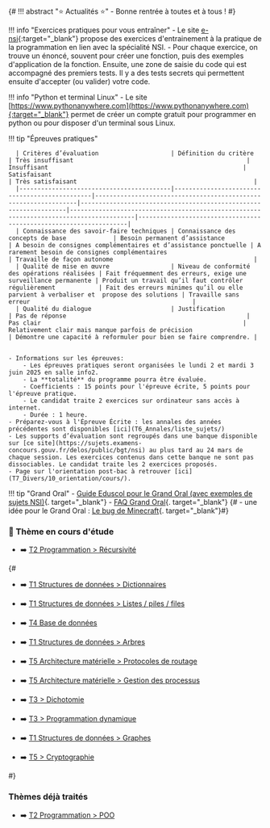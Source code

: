 
{#
!!! abstract ":star: Actualités :star:"
    - Bonne rentrée à toutes et à tous !
#}


!!! info "Exercices pratiques pour vous entraîner"
    - Le site [e-nsi](https://e-nsi.gitlab.io/pratique/tags/){:target="_blank"} propose des exercices d'entrainement à la pratique de la programmation en lien avec la spécialité NSI.
    - Pour chaque exercice, on trouve un énoncé, souvent pour créer une fonction, puis des exemples d'application de la fonction. Ensuite, une zone de saisie du code qui est accompagné des premiers tests. Il y a des tests secrets qui permettent ensuite d'accepter (ou valider) votre code.

!!! info "Python et terminal Linux"
    - Le site [https://www.pythonanywhere.com](https://www.pythonanywhere.com){:target="_blank"} permet de créer un compte gratuit pour programmer en python ou pour disposer d'un terminal sous Linux.


!!! tip "Épreuves pratiques"


      | Critères d’évaluation                    | Définition du critère                         | Très insuffisant                                                | Insuffisant                                                      | Satisfaisant                                                                           | Très satisfaisant                                                 |
      |------------------------------------------|-----------------------------------------------|-----------------------------------------------------------------|------------------------------------------------------------------|----------------------------------------------------------------------------------------|-------------------------------------------------------------------|
      | Connaissance des savoir-faire techniques | Connaissance des concepts de base             | Besoin permanent d’assistance                                   | A besoin de consignes complémentaires et d’assistance ponctuelle | A rarement besoin de consignes complémentaires                                         | Travaille de façon autonome                                       |
      | Qualité de mise en œuvre                 | Niveau de conformité des opérations réalisées | Fait fréquemment des erreurs, exige une surveillance permanente | Produit un travail qu’il faut contrôler régulièrement            | Fait des erreurs minimes qu’il ou elle parvient à verbaliser et  propose des solutions | Travaille sans erreur                                             |
      | Qualité du dialogue                      | Justification                                 | Pas de réponse                                                  | Pas clair                                                        | Relativement clair mais manque parfois de précision                                    | Démontre une capacité à reformuler pour bien se faire comprendre. |


    - Informations sur les épreuves:
        - Les épreuves pratiques seront organisées le lundi 2 et mardi 3 juin 2025 en salle info2.
        - La **totalité** du programme pourra être évaluée.
        - Coefficients : 15 points pour l'épreuve écrite, 5 points pour l'épreuve pratique.
        - Le candidat traite 2 exercices sur ordinateur sans accès à internet.
        - Durée : 1 heure.
    - Préparez-vous à l'Épreuve Écrite : les annales des années précédentes sont disponibles [ici](T6_Annales/liste_sujets/)
    - Les supports d’évaluation sont regroupés dans une banque disponible sur [ce site](https://sujets.examens-concours.gouv.fr/delos/public/bgt/nsi) au plus tard au 24 mars de chaque session. Les exercices contenus dans cette banque ne sont pas dissociables. Le candidat traite les 2 exercices proposés.
    - Page sur l'orientation post-bac à retrouver [ici](T7_Divers/10_orientation/cours/).


!!! tip "Grand Oral"
    - [Guide Eduscol pour le Grand Oral (avec exemples de sujets NSI)](data/GO_NSI_Eduscol.pdf){. target="_blank"}
    - [FAQ Grand Oral](data/GO_FAQ.pdf){. target="_blank"}
{#    - une idée pour le Grand Oral : [Le bug de Minecraft](https://www.youtube.com/watch?v=ei58gGM9Z8k){. target="_blank"}#}




### :high_brightness: Thème en cours d'étude
- :arrow_right: [T2 Programmation > Récursivité](./T2_Programmation/2.2_Recursivite/cours.md)

{#
- :arrow_right: [T1 Structures de données > Dictionnaires](./T1_Structures_de_donnees/1.2_Dictionnaires/cours.md)

- :arrow_right: [T1 Structures de données > Listes / piles / files](./T1_Structures_de_donnees/1.1_Listes_Piles_Files/cours.md)
- :arrow_right: [T4 Base de données](./T4_Bases_de_donnees/sommaire.md)
- :arrow_right: [T1 Structures de données > Arbres](./T1_Structures_de_donnees/1.3_Arbres/cours.md)
- :arrow_right: [T5 Architecture matérielle > Protocoles de routage](./T5_Architecture_materielle/5.3_Protocoles_de_routage/cours.md)
- :arrow_right: [T5 Architecture matérielle > Gestion des processus](./T5_Architecture_materielle/5.2_Gestion_des_processus/cours.md)
- :arrow_right: [T3 > Dichotomie](./T3_Algorithmique/3.1_Diviser_pour_regner/cours.md)
- :arrow_right: [T3 > Programmation dynamique](./T3_Algorithmique/3.2_Programmation_dynamique/cours.md)
- :arrow_right: [T1 Structures de données > Graphes](./T1_Structures_de_donnees/1.4_Graphes/cours.md)
- :arrow_right: [T5 > Cryptographie](./T5_Architecture_materielle/5.4_Cryptographie/cours.md)

#}


### Thèmes déjà traités

- :arrow_right: [T2 Programmation > POO](./T2_Programmation/2.1_Programmation_Orientee_Objet/cours.md)

